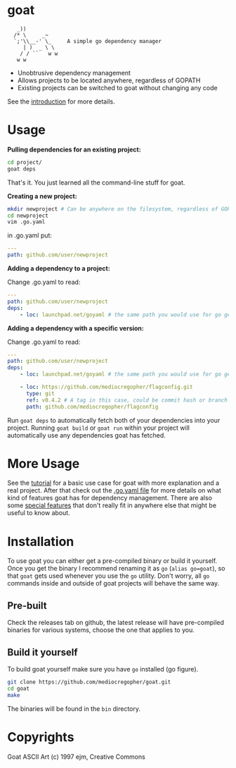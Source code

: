 # goat

       _))
      /* \     _~
      `;'\\__-' \_     A simple go dependency manager
         | )  _ \ \
        / / ``   w w
       w w

* Unobtrusive dependency management
* Allows projects to be located anywhere, regardless of GOPATH
* Existing projects can be switched to goat without changing any code

See the [introduction][intro] for more details.

# Usage

**Pulling dependencies for an existing project:**

```bash
cd project/
goat deps
```

That's it. You just learned all the command-line stuff for goat.

**Creating a new project:**

```bash
mkdir newproject # Can be anywhere on the filesystem, regardless of GOPATH
cd newproject
vim .go.yaml
```

in .go.yaml put:

```yaml
---
path: github.com/user/newproject
```

**Adding a dependency to a project:**

Change .go.yaml to read:

```yaml
---
path: github.com/user/newproject
deps:
    - loc: launchpad.net/goyaml # the same path you would use for go get
```

**Adding a dependency with a specific version:**

Change .go.yaml to read:

```yaml
---
path: github.com/user/newproject
deps:
    - loc: launchpad.net/goyaml # the same path you would use for go get

    - loc: https://github.com/mediocregopher/flagconfig.git
      type: git
      ref: v0.4.2 # A tag in this case, could be commit hash or branch name
      path: github.com/mediocregopher/flagconfig
```

Run `goat deps` to automatically fetch both of your dependencies into your
project. Running `goat build` or `goat run` within your project will
automatically use any dependencies goat has fetched.

# More Usage

See the [tutorial][tutorial] for a basic use case for goat with more explanation
and a real project. After that check out the [.go.yaml file][projfile] for more
details on what kind of features goat has for dependency management. There are
also some [special features][special] that don't really fit in anywhere else
that might be useful to know about.

# Installation

To use goat you can either get a pre-compiled binary or build it yourself. Once
you get the binary I recommend renaming it as `go` (`alias go=goat`),
so that `goat` gets used whenever you use the `go` utility. Don't worry, all
`go` commands inside and outside of goat projects will behave the same way.

## Pre-built

Check the releases tab on github, the latest release will have pre-compiled
binaries for various systems, choose the one that applies to you.

## Build it yourself

To build goat yourself make sure you have `go` installed (go figure).

```bash
git clone https://github.com/mediocregopher/goat.git
cd goat
make
```

The binaries will be found in the `bin` directory.

# Copyrights

Goat ASCII Art (c) 1997 ejm, Creative Commons

[intro]: /docs/introduction.md
[tutorial]: /docs/tut.md
[projfile]: /docs/projfile.md
[special]: /docs/special.md

